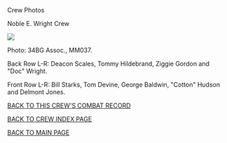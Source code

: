
Crew Photos






 




Noble E. Wright Crew  
  

![](WrightNE.jpg)  

Photo: 34BG Assoc., MM037.  

Back Row L-R: Deacon Scales, Tommy Hildebrand, Ziggie Gordon and "Doc" Wright.  

Front Row L-R: Bill Starks, Tom Devine, George Baldwin, "Cotton" Hudson and Delmont Jones.  
  

[BACK TO THIS CREW'S COMBAT RECORD](ValorToVictory/crews/WrightNE.md)  

[BACK TO CREW INDEX PAGE](ValorToVictory/000crews.md)  

[BACK TO MAIN PAGE](ValorToVictory/index.html)


